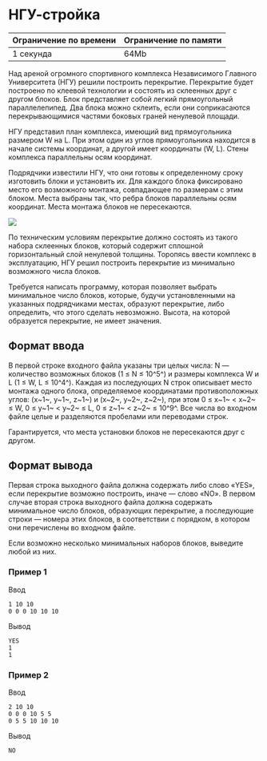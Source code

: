# НГУ-стройка

| Ограничение по времени |  Ограничение по памяти|
|--|--|
| 1 секунда | 64Mb |

Над ареной огромного спортивного комплекса Независимого Главного Университета (НГУ) решили построить перекрытие. Перекрытие будет построено по клеевой технологии и состоять из склеенных друг с другом блоков. Блок представляет собой легкий прямоугольный параллелепипед. Два блока можно склеить, если они соприкасаются перекрывающимися частями боковых граней ненулевой площади.

НГУ представил план комплекса, имеющий вид прямоугольника размером W на L. При этом один из углов прямоугольника находится в начале системы координат, а другой имеет координаты (W, L). Стены комплекса параллельны осям координат.

Подрядчики известили НГУ, что они готовы к определенному сроку изготовить блоки и установить их. Для каждого блока фиксировано место его возможного монтажа, совпадающее по размерам с этим блоком. Места выбраны так, что ребра блоков параллельны осям координат. Места монтажа блоков не пересекаются.

![](https://contest.yandex.ru/testsys/statement-image?imageId=ae525a83e4f8af53eedc1c7cead1eddf29ba9c9b245631bf7263b435691dc826)

По техническим условиям перекрытие должно состоять из такого набора склеенных блоков, который содержит сплошной горизонтальный слой ненулевой толщины. Торопясь ввести комплекс в эксплуатацию, НГУ решил построить перекрытие из минимально возможного числа блоков.

Требуется написать программу, которая позволяет выбрать минимальное число блоков, которые, будучи установленными на указанных подрядчиками местах, образуют перекрытие, либо определить, что этого сделать невозможно. Высота, на которой образуется перекрытие, не имеет значения.

## Формат ввода

В первой строке входного файла указаны три целых числа: N — количество возможных блоков (1 ≤ N ≤ 10^5^) и размеры комплекса W и L (1 ≤ W, L ≤ 10^4^). Каждая из последующих N строк описывает место монтажа одного блока, определяемое координатами противоположных углов:  (x~1~, y~1~, z~1~)  и  (x~2~, y~2~, z~2~), при этом  0 ≤ x~1~  < x~2~  ≤ W,  0 ≤ y~1~  < y~2~  ≤ L,  0 ≤ z~1~  < z~2~  ≤ 10^9^. Все числа во входном файле целые и разделяются пробелами или переводами строк.

Гарантируется, что места установки блоков не пересекаются друг с другом.

## Формат вывода

Первая строка выходного файла должна содержать либо слово «YES», если перекрытие возможно построить, иначе — слово «NO». В первом случае вторая строка выходного файла должна содержать минимальное число блоков, образующих перекрытие, а последующие строки — номера этих блоков, в соответствии с порядком, в котором они перечислены во входном файле.

Если возможно несколько минимальных наборов блоков, выведите любой из них.

### Пример 1

Ввод

    1 10 10
    0 0 0 10 10 10

Вывод

    YES
    1
    1 
    
### Пример 2

Ввод

    2 10 10
    0 0 0 10 5 5
    0 5 5 10 10 10

Вывод

    NO